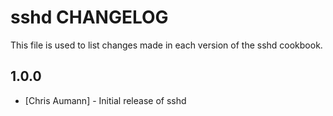 sshd CHANGELOG
=====================

This file is used to list changes made in each version of the sshd cookbook.

1.0.0
-----

- [Chris Aumann] - Initial release of sshd
